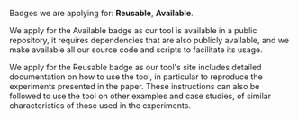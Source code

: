 Badges we are applying for: **Reusable**, **Available**. 

We apply for the Available badge as our tool is available in a public repository, it requires dependencies that are also publicly available, and we make available all our source code and scripts to facilitate its usage. 

We apply for the Reusable badge as our tool's site includes detailed documentation on how to use the tool, in particular to reproduce the experiments presented in the paper. These instructions can also be followed to use the tool on other examples and case studies, of similar characteristics of those used in the experiments.




